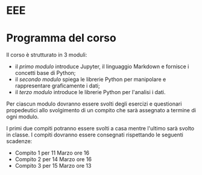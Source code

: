 # EEE
# Programma del corso

Il corso è strutturato in 3 moduli:

- il _primo modulo_ introduce Jupyter, il linguaggio Markdown e fornisce i concetti base di Python;
- il _secondo modulo_ spiega le librerie Python per manipolare e rappresentare graficamente i dati;
- il _terzo modulo_ introduce le librerie Python per l'analisi i dati.

Per ciascun modulo dovranno essere svolti degli esercizi e questionari propedeutici allo svolgimento di un compito che sarà assegnato a termine di ogni modulo.

I primi due compiti potranno essere svolti a casa mentre l'ultimo sarà svolto in classe. I compiti dovranno essere consegnati rispettando le seguenti scadenze:
- Compito 1 per 11 Marzo ore 16
- Compito 2 per 14 Marzo ore 16
- Compito 3 per 15 Marzo ore 13
